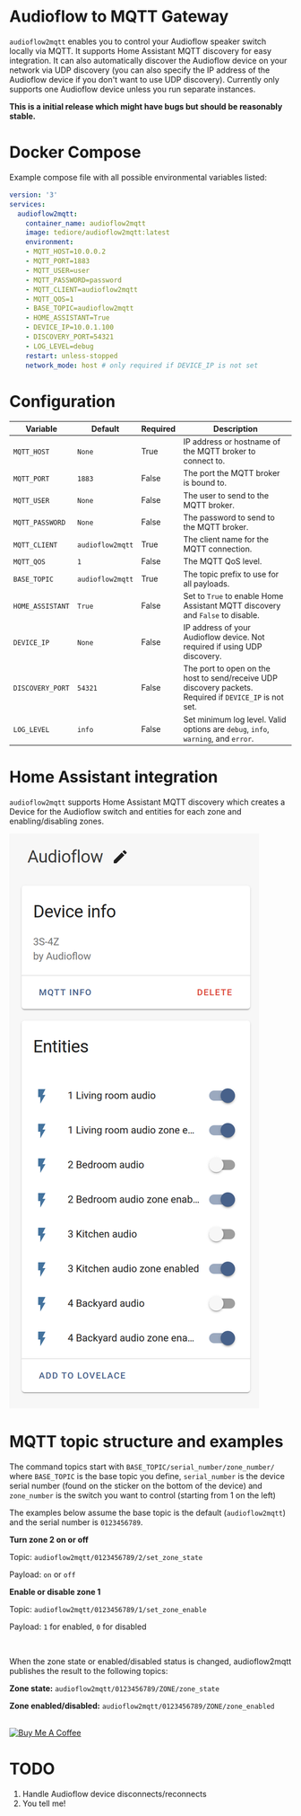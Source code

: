 # Audioflow to MQTT Gateway

`audioflow2mqtt` enables you to control your Audioflow speaker switch locally via MQTT. It supports Home Assistant MQTT discovery for easy integration. It can also automatically discover the Audioflow device on your network via UDP discovery (you can also specify the IP address of the Audioflow device if you don't want to use UDP discovery). Currently only supports one Audioflow device unless you run separate instances.

**This is a initial release which might have bugs but should be reasonably stable.**

# Docker Compose
Example compose file with all possible environmental variables listed:
```yaml
version: '3'
services:
  audioflow2mqtt:
    container_name: audioflow2mqtt
    image: tediore/audioflow2mqtt:latest
    environment:
    - MQTT_HOST=10.0.0.2
    - MQTT_PORT=1883
    - MQTT_USER=user
    - MQTT_PASSWORD=password
    - MQTT_CLIENT=audioflow2mqtt
    - MQTT_QOS=1
    - BASE_TOPIC=audioflow2mqtt
    - HOME_ASSISTANT=True
    - DEVICE_IP=10.0.1.100
    - DISCOVERY_PORT=54321
    - LOG_LEVEL=debug
    restart: unless-stopped
    network_mode: host # only required if DEVICE_IP is not set
```

# Configuration
| Variable | Default | Required | Description |
|----------|---------|----------|-------------|
| `MQTT_HOST` | `None` | True | IP address or hostname of the MQTT broker to connect to. |
| `MQTT_PORT` | `1883` | False | The port the MQTT broker is bound to. |
| `MQTT_USER` | `None` | False | The user to send to the MQTT broker. |
| `MQTT_PASSWORD` | `None` | False | The password to send to the MQTT broker. |
| `MQTT_CLIENT` | `audioflow2mqtt` | True | The client name for the MQTT connection. |
| `MQTT_QOS` | `1` | False | The MQTT QoS level. |
| `BASE_TOPIC` | `audioflow2mqtt` | True | The topic prefix to use for all payloads. |
| `HOME_ASSISTANT` | `True` | False | Set to `True` to enable Home Assistant MQTT discovery and `False` to disable. |
| `DEVICE_IP` | `None` | False | IP address of your Audioflow device. Not required if using UDP discovery. |
| `DISCOVERY_PORT` | `54321` | False | The port to open on the host to send/receive UDP discovery packets. Required if `DEVICE_IP` is not set. |
| `LOG_LEVEL` | `info` | False | Set minimum log level. Valid options are `debug`, `info`, `warning`, and `error`. |

# Home Assistant integration
`audioflow2mqtt` supports Home Assistant MQTT discovery which creates a Device for the Audioflow switch and entities for each zone and enabling/disabling zones.

![Home Assistant Device screenshot](ha_screenshot.png)

# MQTT topic structure and examples
The command topics start with `BASE_TOPIC/serial_number/zone_number/` where `BASE_TOPIC` is the base topic you define, `serial_number` is the device serial number (found on the sticker on the bottom of the device) and `zone_number` is the switch you want to control (starting from 1 on the left)

The examples below assume the base topic is the default (`audioflow2mqtt`) and the serial number is `0123456789`.

**Turn zone 2 on or off**

Topic: `audioflow2mqtt/0123456789/2/set_zone_state`

Payload: `on` or `off`

**Enable or disable zone 1**

Topic: `audioflow2mqtt/0123456789/1/set_zone_enable`

Payload: `1` for enabled, `0` for disabled

<br>

When the zone state or enabled/disabled status is changed, audioflow2mqtt publishes the result to the following topics:

**Zone state:** `audioflow2mqtt/0123456789/ZONE/zone_state`

**Zone enabled/disabled:** `audioflow2mqtt/0123456789/ZONE/zone_enabled`

<br>
<a href="https://www.buymeacoffee.com/tediore" target="_blank"><img src="https://cdn.buymeacoffee.com/buttons/default-orange.png" alt="Buy Me A Coffee" height="41" width="174"></a>


# TODO
1. Handle Audioflow device disconnects/reconnects
2. You tell me!
